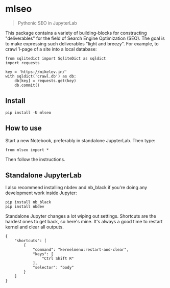 # mlseo
> Pythonic SEO in JupyterLab


This package contains a variety of building-blocks for constructing "deliverables" for the field of Search Engine Optimization (SEO). The goal is to make expressing such deliverables "light and breezy". For example, to crawl 1-page of a site into a local database:

    from sqlitedict import SqliteDict as sqldict
    import requests
    
    key = 'https://mikelev.in/'
    with sqldict('crawl.db') as db:
        db[key] = requests.get(key)
        db.commit()

## Install

`pip install -U mlseo`

## How to use

Start a new Notebook, preferably in standalone JupyterLab. Then type:

    from mlseo import *
    
Then follow the instructions.

## Standalone JupyterLab

I also recommend installing nbdev and nb_black if you're doing any development work inside Jupyter:

    pip install nb_black
    pip install nbdev
    
Standalone Jupyter changes a lot wiping out settings. Shortcuts are the hardest ones to get back, so here's mine. It's always a good time to restart kernel and clear all outputs.

    {
        "shortcuts": [
            {
                "command": "kernelmenu:restart-and-clear",
                "keys": [
                    "Ctrl Shift R"
                ],
                "selector": "body"
            }
        ]
    }

